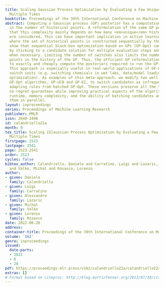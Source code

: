 ```yaml
---
title: Scaling Gaussian Process Optimization by Evaluating a Few Unique Candidates
  Multiple Times
booktitle: Proceedings of the 39th International Conference on Machine Learning
abstract: Computing a Gaussian process (GP) posterior has a computational cost cubical
  in the number of historical points. A reformulation of the same GP posterior highlights
  that this complexity mainly depends on how many <em>unique</em> historical points
  are considered. This can have important implication in active learning settings,
  where the set of historical points is constructed sequentially by the learner. We
  show that sequential black-box optimization based on GPs (GP-Opt) can be made efficient
  by sticking to a candidate solution for multiple evaluation steps and switch only
  when necessary. Limiting the number of switches also limits the number of unique
  points in the history of the GP. Thus, the efficient GP reformulation can be used
  to exactly and cheaply compute the posteriors required to run the GP-Opt algorithms.
  This approach is especially useful in real-world applications of GP-Opt with high
  switch costs (e.g. switching chemicals in wet labs, data/model loading in hyperparameter
  optimization). As examples of this meta-approach, we modify two well-established
  GP-Opt algorithms, GP-UCB and GP-EI, to switch candidates as infrequently as possible
  adapting rules from batched GP-Opt. These versions preserve all the theoretical
  no-regret guarantees while improving practical aspects of the algorithms such as
  runtime, memory complexity, and the ability of batching candidates and evaluating
  them in parallel.
layout: inproceedings
series: Proceedings of Machine Learning Research
publisher: PMLR
issn: 2640-3498
id: calandriello22a
month: 0
tex_title: Scaling {G}aussian Process Optimization by Evaluating a Few Unique Candidates
  Multiple Times
firstpage: 2523
lastpage: 2541
page: 2523-2541
order: 2523
cycles: false
bibtex_author: Calandriello, Daniele and Carratino, Luigi and Lazaric, Alessandro
  and Valko, Michal and Rosasco, Lorenzo
author:
- given: Daniele
  family: Calandriello
- given: Luigi
  family: Carratino
- given: Alessandro
  family: Lazaric
- given: Michal
  family: Valko
- given: Lorenzo
  family: Rosasco
date: 2022-06-28
address:
container-title: Proceedings of the 39th International Conference on Machine Learning
volume: '162'
genre: inproceedings
issued:
  date-parts:
  - 2022
  - 6
  - 28
pdf: https://proceedings.mlr.press/v162/calandriello22a/calandriello22a.pdf
extras: []
# Format based on citeproc: http://blog.martinfenner.org/2013/07/30/citeproc-yaml-for-bibliographies/
---
```

